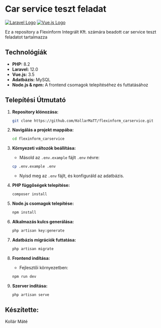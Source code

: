 # Car service teszt feladat

[![Laravel Logo](https://laravel.com/img/logomark.min.svg)](https://laravel.com) [![Vue.js Logo](https://vuejs.org/images/logo.png)](https://vuejs.org)

Ez a repository a Flexinform Integrált Kft. számára beadott car service teszt feladatot tartalmazza

## Technológiák

- **PHP:** 8.2  
- **Laravel:** 12.0
- **Vue.js:** 3.5
- **Adatbázis:** MySQL  
- **Node.js & npm:** A frontend csomagok telepítéséhez és futtatásához

## Telepítési Útmutató
1. **Repository klónozása:**
    ```bash
    git clone https://github.com/KollarMaTT/flexinform_carservice.git
    ```

2. **Navigálás a projekt mappába:**
    ```bash
    cd flexinform_carservice
    ```

3. **Környezeti változók beállítása:**
    - Másold az `.env.example` fájlt `.env` névre:
    ```bash
    cp .env.example .env
    ```
    - Nyisd meg az `.env` fájlt, és konfiguráld az adatbázis.

4. **PHP függőségek telepítése:**
    ```bash
    composer install
    ```

5. **Node.js csomagok telepítése:**
    ```bash
    npm install
    ```

6. **Alkalmazás kulcs generálása:**
    ```bash
    php artisan key:generate
    ```

7. **Adatbázis migrációk futtatása:**
    ```bash
    php artisan migrate
    ```

8. **Frontend indítása:**
    - Fejlesztői környezetben:
    ```bash
    npm run dev
    ```

9. **Szerver indítása:**
    ```bash
    php artisan serve
    ```

## Készítette:

Kollár Máté